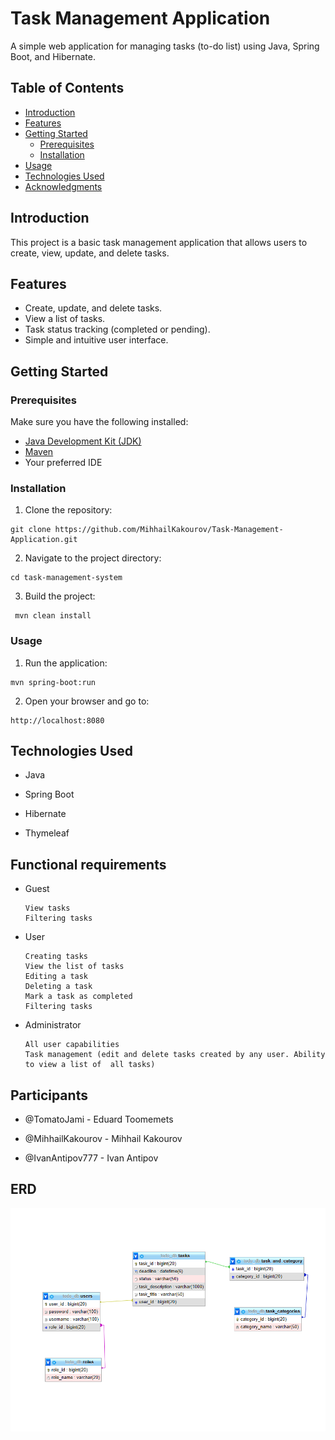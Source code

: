 # Task Management Application

A simple web application for managing tasks (to-do list) using Java, Spring Boot, and Hibernate.

## Table of Contents
- [Introduction](#introduction)
- [Features](#features)
- [Getting Started](#getting-started)
  - [Prerequisites](#prerequisites)
  - [Installation](#installation)
- [Usage](#usage)
- [Technologies Used](#technologies-used)
- [Acknowledgments](#acknowledgments)

## Introduction

This project is a basic task management application that allows users to create, view, update, and delete tasks.

## Features

- Create, update, and delete tasks.
- View a list of tasks.
- Task status tracking (completed or pending).
- Simple and intuitive user interface.

## Getting Started

### Prerequisites

Make sure you have the following installed:

- [Java Development Kit (JDK)](https://www.oracle.com/java/technologies/javase-downloads.html)
- [Maven](https://maven.apache.org/download.cgi)
- Your preferred IDE

### Installation

   1. Clone the repository:
   ```
   git clone https://github.com/MihhailKakourov/Task-Management-Application.git
   ```
   2. Navigate to the project directory:
   ```
   cd task-management-system
   ```
   3. Build the project:
   ```
    mvn clean install
   ```
### Usage
   1. Run the application:
   ```
   mvn spring-boot:run
   ```
   2. Open your browser and go to:
   ```
   http://localhost:8080
   ```
## Technologies Used
   - Java

   - Spring Boot

   - Hibernate

   - Thymeleaf

## Functional requirements
- Guest
    ```
    View tasks
    Filtering tasks
    ```
- User
    ```
    Creating tasks
    View the list of tasks
    Editing a task
    Deleting a task
    Mark a task as completed
    Filtering tasks
    ```
- Administrator
    ```
    All user capabilities
    Task management (edit and delete tasks created by any user. Ability to view a list of  all tasks)
    ```

## Participants
   - @TomatoJami - Eduard Toomemets

   - @MihhailKakourov - Mihhail Kakourov

   - @IvanAntipov777 - Ivan Antipov
## ERD
![ERD](https://github.com/MihhailKakourov/Task-Management-Application/blob/master/DiagDB.png)
